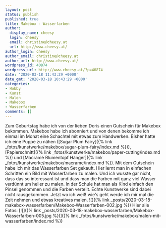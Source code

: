 ```yaml
---
layout: post
status: publish
published: true
title: Makebox - Wasserfarben
author:
  display_name: cheesy
  login: cheesy
  email: christine@cheesy.at
  url: http://www.cheesy.at/
author_login: cheesy
author_email: christine@cheesy.at
author_url: http://www.cheesy.at/
wordpress_id: 40874
wordpress_url: http://www.cheesy.at/?p=40874
date: '2020-03-18 11:43:29 +0000'
date_gmt: '2020-03-18 10:43:29 +0000'
categories:
- Hobby
- Kunst
- Malen
- Makebox
- Wasserfarben
comments: []
---
```

Zum Geburtstag habe ich von der lieben Doris einen Gutschein für Makebox bekommen. Makebox habe ich abonniert und von denen bekomme ich einmal im Monat eine Schachtel mit etwas zum Handwerken. Bisher hatte ich eine Puppe zu nähen ([Sugar Plum Fairy]({% link _fotos/kunstwerke/makebox/sugar-plum-fairy/index.md %})), [Papierschnitt]({% link _fotos/kunstwerke/makebox/paper-cutting/index.md %}) und [Macramé Blumentopf Hänger]({% link _fotos/kunstwerke/makebox/macrame/index.md %}).
Mit dem Gutschein habe ich mir das Wasserfarben Set gekauft. Hier lernt man in einfachen Schritten ein Bild mit Wasserfarben zu malen. Und ich wusste gar nicht, dass das so interessant ist und dass man die Farben mit ganz viel Wasser verdünnt um heller zu malen. In der Schule hat man als Kind einfach den Pinsel genommen und die Farben verteilt. Echte Kunstwerke sind dabei nicht rausgekommen. Jetzt wo ich weiß wie's geht werde ich mir mal die Zeit nehmen und etwas kreatives malen.
![]({% link _posts/2020-03-18-makebox-wasserfarben/Makebox-Wasserfarben-002.jpg %})
Hier alle Fotos:
[![]({% link _posts/2020-03-18-makebox-wasserfarben/Makebox-Wasserfarben-005.jpg %})]({% link _fotos/kunstwerke/makebox/malen-mit-wasserfarben/index.md %})
